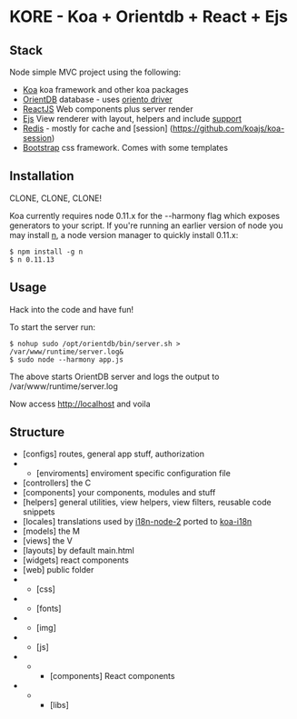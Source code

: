 KORE - Koa + Orientdb + React + Ejs
========

## Stack

Node simple MVC project using the following:  

+ [Koa](http://koajs.com)  koa framework and other koa packages
+ [OrientDB](https://github.com/orientechnologies/orientdb/)  database - uses [oriento driver](https://github.com/codemix/oriento)
+ [ReactJS](http://facebook.github.io/react/) Web components plus server render
+ [Ejs](http://embeddedjs.com/) View renderer with layout, helpers and include [support](https://github.com/koajs/ejs/)
+ [Redis](http://redis.io/) - mostly for cache and [session] (https://github.com/koajs/koa-session)
+ [Bootstrap](http://getbootstrap.com/) css framework. Comes with some templates


## Installation

CLONE, CLONE, CLONE!  
  
  
 Koa currently requires node 0.11.x for the --harmony flag which exposes generators to your script. If you're running an earlier version of node you may install [n](https://github.com/visionmedia/n), a node version manager to quickly install 0.11.x:  

```
$ npm install -g n
$ n 0.11.13
```

## Usage
  
Hack into the code and have fun!  
   
To start the server run:  

```
$ nohup sudo /opt/orientdb/bin/server.sh > /var/www/runtime/server.log&
$ sudo node --harmony app.js
```  
The above starts OrientDB server and logs the output to /var/www/runtime/server.log  
   
Now access [http://localhost](http://localhost) and voila  

## Structure

+ [configs] routes, general app stuff, authorization
+ - [enviroments] enviroment specific configuration file
+ [controllers] the C
+ [components] your components, modules and stuff
+ [helpers] general utilities, view helpers, view filters, reusable code snippets
+ [locales] translations used by [i18n-node-2](https://github.com/jeresig/i18n-node-2) ported to [koa-i18n](https://github.com/fundon/koa-i18n)
+ [models] the M
+ [views] the V
+  [layouts] by default main.html
+ [widgets] react components
+ [web] public folder
+ - [css]
+ - [fonts]
+ - [img]
+ - [js]
+ - - [components] React components
+ - - [libs]
